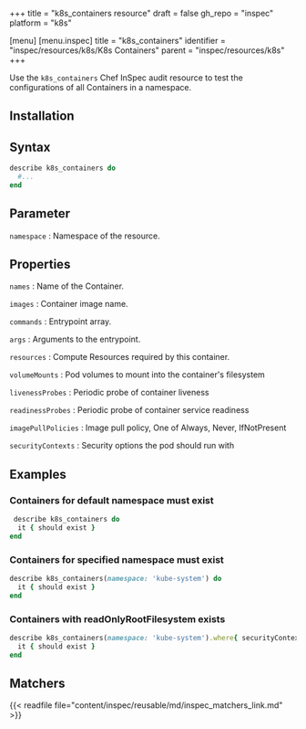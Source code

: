 +++
title = "k8s_containers resource"
draft = false
gh_repo = "inspec"
platform = "k8s"

[menu]
[menu.inspec]
title = "k8s_containers"
identifier = "inspec/resources/k8s/K8s Containers"
parent = "inspec/resources/k8s"
+++

Use the `k8s_containers` Chef InSpec audit resource to test the configurations of all Containers in a namespace.

## Installation

## Syntax

```ruby
describe k8s_containers do
  #...
end
```

## Parameter

`namespace`
: Namespace of the resource.

## Properties

`names`
: Name of the Container.

`images`
: Container image name.

`commands`
: Entrypoint array.

`args`
: Arguments to the entrypoint.

`resources`
: Compute Resources required by this container.

`volumeMounts`
: Pod volumes to mount into the container's filesystem

`livenessProbes`
: Periodic probe of container liveness

`readinessProbes`
: Periodic probe of container service readiness

`imagePullPolicies`
: Image pull policy, One of Always, Never, IfNotPresent

`securityContexts`
: Security options the pod should run with

## Examples

### Containers for default namespace must exist

```ruby
 describe k8s_containers do
  it { should exist }
end
```

### Containers for specified namespace must exist

```ruby
describe k8s_containers(namespace: 'kube-system') do
  it { should exist }
end
```

### Containers with readOnlyRootFilesystem exists

```ruby
describe k8s_containers(namespace: 'kube-system').where{ securityContext && securityContext[:readOnlyRootFilesystem] == true } do 
  it { should exist }
end

```

## Matchers

{{< readfile file="content/inspec/reusable/md/inspec_matchers_link.md" >}}
